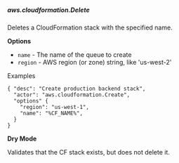##### aws.cloudformation.Delete

Deletes a CloudFormation stack with the specified name.

**Options**

  * `name` - The name of the queue to create
  * `region` - AWS region (or zone) string, like 'us-west-2'

Examples

    { "desc": "Create production backend stack",
      "actor": "aws.cloudformation.Create",
      "options" {
        "region": "us-west-1",
        "name": "%CF_NAME%",
      }
    }

**Dry Mode**

Validates that the CF stack exists, but does not delete it.
